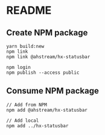 # README

## Create NPM package

```
yarn build:new
npm link
npm link @ahstream/hx-statusbar

npm login
npm publish --access public
```

## Consume NPM package

```
// Add from NPM
npm add @ahstream/hx-statusbar

// Add local
npm add ../hx-statusbar
```
